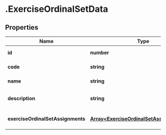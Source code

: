 # .ExerciseOrdinalSetData

## Properties

Name | Type | Description | Notes
------------ | ------------- | ------------- | -------------
**id** | **number** |  | [default to undefined]
**code** | **string** |  | [default to undefined]
**name** | **string** |  | [default to undefined]
**description** | **string** |  | [optional] [default to undefined]
**exerciseOrdinalSetAssignments** | [**Array&lt;ExerciseOrdinalSetAssignmentData&gt;**](ExerciseOrdinalSetAssignmentData.md) |  | [optional] [default to undefined]

